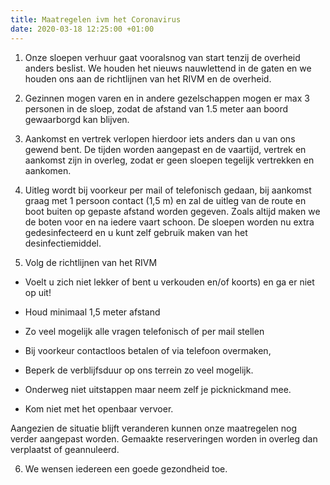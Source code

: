 ```yaml
---
title: Maatregelen ivm het Coronavirus
date: 2020-03-18 12:25:00 +01:00
---
```


1. Onze sloepen verhuur gaat vooralsnog van start  tenzij de overheid anders beslist. We houden het nieuws nauwlettend in de gaten en we houden ons aan de richtlijnen van het RIVM en de overheid.

2. Gezinnen mogen varen en in andere gezelschappen mogen er max 3  personen in de sloep, zodat de afstand van 1.5 meter aan boord gewaarborgd kan blijven.

3. Aankomst en vertrek verlopen hierdoor iets anders dan u van ons gewend bent.
De tijden worden aangepast en de vaartijd, vertrek en aankomst zijn in overleg, zodat er geen sloepen tegelijk vertrekken en aankomen.

4. Uitleg wordt bij voorkeur per mail of telefonisch gedaan, bij aankomst graag met 1 persoon contact (1,5 m) en zal de uitleg van de route en boot buiten op gepaste afstand worden gegeven. Zoals altijd maken we de boten voor en na iedere vaart schoon.  De sloepen worden nu extra gedesinfecteerd en u kunt zelf gebruik maken van het desinfectiemiddel.

5. Volg de richtlijnen van het RIVM
  
* Voelt u zich niet lekker of bent u verkouden en/of koorts) en ga er niet op uit!

* Houd minimaal 1,5 meter afstand

* Zo veel mogelijk alle vragen telefonisch of per mail stellen

* Bij voorkeur contactloos betalen of via telefoon overmaken,

* Beperk de verblijfsduur op ons terrein zo veel mogelijk.

* Onderweg niet uitstappen maar neem zelf je picknickmand mee.

* Kom niet met het openbaar vervoer.

Aangezien de situatie blijft veranderen kunnen onze maatregelen nog verder aangepast worden. Gemaakte reserveringen worden in overleg dan verplaatst of geannuleerd.


6. We wensen iedereen een goede gezondheid toe.
